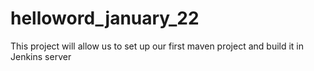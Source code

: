 # helloword_january_22
This project will allow us to set up our first maven project and build it in Jenkins server
